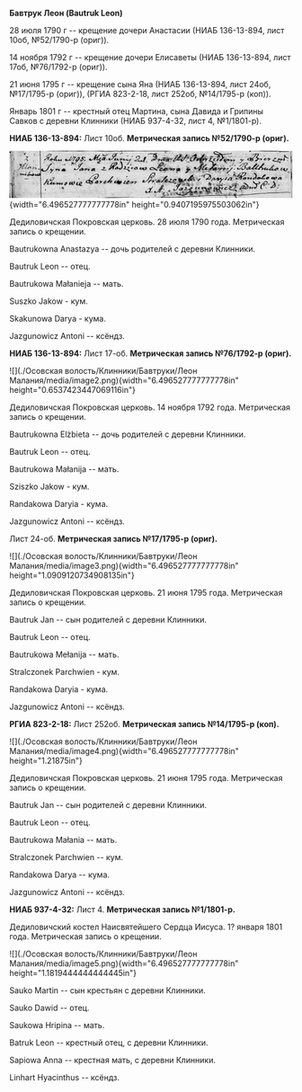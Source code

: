 **Бавтрук Леон (Bautruk Leon)**

28 июля 1790 г -- крещение дочери Анастасии (НИАБ 136-13-894, лист 10об,
№52/1790-р (ориг)).

14 ноября 1792 г -- крещение дочери Елисаветы (НИАБ 136-13-894, лист
17об, №76/1792-р (ориг)).

21 июня 1795 г -- крещение сына Яна (НИАБ 136-13-894, лист 24об,
№17/1795-р (ориг)), (РГИА 823-2-18, лист 252об, №14/1795-р (коп)).

Январь 1801 г -- крестный отец Мартина, сына Давида и Грипины Савков с
деревни Клинники (НИАБ 937-4-32, лист 4, №1/1801-р).

**НИАБ 136-13-894:** Лист 10об. **Метрическая запись №52/1790-р
(ориг).**

![](./media/8df7912b42aa4bf5adf3e5a8082209eb05864a0b.png){width="6.496527777777778in"
height="0.9407195975503062in"}

Дедиловичская Покровская церковь. 28 июля 1790 года. Метрическая запись
о крещении.

Bautrukowna Anastazya -- дочь родителей с деревни Клинники.

Bautruk Leon -- отец.

Bautrukowa Małanieja -- мать.

Suszko Jakow - кум.

Skakunowa Darya - кума.

Jazgunowicz Antoni -- ксёндз.

**НИАБ 136-13-894:** Лист 17-об. **Метрическая запись №76/1792-р
(ориг).**

![](./Осовская волость/Клинники/Бавтруки/Леон Малания/media/image2.png){width="6.496527777777778in"
height="0.6537423447069116in"}

Дедиловичская Покровская церковь. 14 ноября 1792 года. Метрическая
запись о крещении.

Bautrukowna Elżbieta -- дочь родителей с деревни Клинники.

Bautruk Leon -- отец.

Bautrukowa Małanija -- мать.

Sziszko Jakow - кум.

Randakowa Daryia - кума.

Jazgunowicz Antoni -- ксёндз.

Лист 24-об. **Метрическая запись №17/1795-р (ориг).**

![](./Осовская волость/Клинники/Бавтруки/Леон Малания/media/image3.png){width="6.496527777777778in"
height="1.0909120734908135in"}

Дедиловичская Покровская церковь. 21 июня 1795 года. Метрическая запись
о крещении.

Bautruk Jan -- сын родителей с деревни Клинники.

Bautruk Leon -- отец.

Bautrukowa Mełanija -- мать.

Stralczonek Parchwien - кум.

Randakowa Daryia - кума.

Jazgunowicz Antoni -- ксёндз.

**РГИА 823-2-18:** Лист 252об. **Метрическая запись №14/1795-р (коп).**

![](./Осовская волость/Клинники/Бавтруки/Леон Малания/media/image4.png){width="6.496527777777778in"
height="1.21875in"}

Дедиловичская Покровская церковь. 21 июня 1795 года. Метрическая запись
о крещении.

Bautruk Jan -- сын родителей с деревни Клинники.

Bautruk Leon -- отец.

Bautrukowa Małania -- мать.

Stralczonek Parchwien -- кум.

Randakowa Darya -- кума.

Jazgunowicz Antoni -- ксёндз.

**НИАБ 937-4-32:** Лист 4. **Метрическая запись №1/1801-р.**

Дедиловичский костел Наисвятейшего Сердца Иисуса. 1? января 1801 года.
Метрическая запись о крещении.

![](./Осовская волость/Клинники/Бавтруки/Леон Малания/media/image5.png){width="6.496527777777778in"
height="1.1819444444444445in"}

Sauko Martin -- сын крестьян с деревни Клинники.

Sauko Dawid -- отец.

Saukowa Hripina -- мать.

Batruk Leon -- крестный отец, с деревни Клинники.

Sapiowa Anna -- крестная мать, с деревни Клинники.

Linhart Hyacinthus -- ксёндз.
